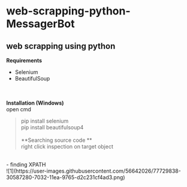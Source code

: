 # web-scrapping-python-MessagerBot
## web scrapping using python
**Requirements**
<br />
- Selenium
- BeautifulSoup

<br /><br />
**Installation (Windows)**
<br /> open cmd
> pip install selenium<br /> 
> pip install beautifulsoup4
<br /><br />
**Searching source code **
<br /> right click inspection on target object
<br />
- finding XPATH
<br />
![1](https://user-images.githubusercontent.com/56642026/77729838-30587280-7032-11ea-9765-d2c231cf4ad3.png)

  
  
  
